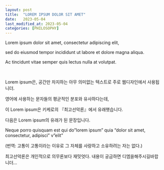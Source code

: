 ```yaml
---
layout: post
title:  "LOREM IPSUM DOLOR SIT AMET"
date:   2023-05-04
last_modified_at: 2023-05-04
categories: [PHILOSOPHY]
---
```


Lorem ipsum dolor sit amet, consectetur adipiscing elit,

sed do eiusmod tempor incididunt ut labore et dolore magna aliqua.

Ac tincidunt vitae semper quis lectus nulla at volutpat.

‍

Lorem ipsum은, 공간만 차지하는 아무 의미없는 텍스트로 주로 웹디자인에서 사용됩니더.

영어에 사용하는 문자들의 평균적인 분포와 유사하다는데,

이 Lorem ipsum은 키케로의 『최고선악론』에서 유래햇습니다.

다음은 Lorem ipsum의 유래가 된 문장입니다.

Neque porro quisquam est qui do”lorem ipsum” quia “dolor sit amet, consectetur, adipisci” v”elit”

(번역: 고통이 고통이라는 이유로 그 자체를 사랑하고 소유하려는 자는 없다.)

최고선악론은 개인적으로 의무론보다 재밋엇다. 내용이 궁금하면 디엠을해주시길바랍니더…
